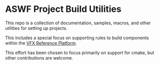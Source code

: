 # ASWF Project Build Utilities

This repo is a collection of documentation, samples, macros, and other
utilities for setting up projects.

This includes a special focus on supporting rules to build components
within the [VFX Reference Platform](http://vfxplatform.com).

This effort has been chosen to focus primarily on support for cmake,
but other contributions are welcome.
